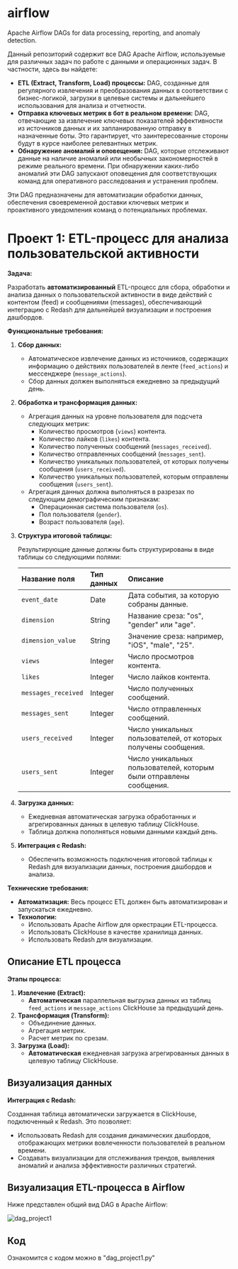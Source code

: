 # airflow
Apache Airflow DAGs for data processing, reporting, and anomaly detection.

Данный репозиторий содержит все DAG Apache Airflow, используемые для различных задач по работе с данными и операционных задач. В частности, здесь вы найдете:

*   **ETL (Extract, Transform, Load) процессы:** DAG, созданные для регулярного извлечения и преобразования данных в соответствии с бизнес-логикой, загрузки в целевые системы и дальнейшего использования для анализа и отчетности. 
*   **Отправка ключевых метрик в бот в реальном времени:** DAG, отвечающие за извлечение ключевых показателей эффективности из источников данных и их запланированную отправку в назначенные боты. Это гарантирует, что заинтересованные стороны будут в курсе наиболее релевантных метрик.
*   **Обнаружение аномалий и оповещения:** DAG, которые отслеживают данные на наличие аномалий или необычных закономерностей в режиме реального времени. При обнаружении каких-либо аномалий эти DAG запускают оповещения для соответствующих команд для оперативного расследования и устранения проблем.

Эти DAG предназначены для автоматизации обработки данных, обеспечения своевременной доставки ключевых метрик и проактивного уведомления команд о потенциальных проблемах. 


# Проект 1: ETL-процесс для анализа пользовательской активности

**Задача:**

Разработать **автоматизированный** ETL-процесс для сбора, обработки и анализа данных о пользовательской активности в виде действий с контентом (feed) и сообщениями (messages), обеспечивающий интеграцию с Redash для дальнейшей визуализации и построения дашбордов.

**Функциональные требования:**

1.  **Сбор данных:**
    *   Автоматическое извлечение данных из источников, содержащих информацию о действиях пользователей в ленте (`feed_actions`) и мессенджере (`message_actions`).
    *   Сбор данных должен выполняться ежедневно за предыдущий день.

2.  **Обработка и трансформация данных:**
    *   Агрегация данных на уровне пользователя для подсчета следующих метрик:
        *   Количество просмотров (`views`) контента.
        *   Количество лайков (`likes`) контента.
        *   Количество полученных сообщений (`messages_received`).
        *   Количество отправленных сообщений (`messages_sent`).
        *   Количество уникальных пользователей, от которых получены сообщения (`users_received`).
        *   Количество уникальных пользователей, которым отправлены сообщения (`users_sent`).
    *   Агрегация данных должна выполняться в разрезах по следующим демографическим признакам:
        *   Операционная система пользователя (`os`).
        *   Пол пользователя (`gender`).
        *   Возраст пользователя (`age`).

3.  **Структура итоговой таблицы:**

    Результирующие данные должны быть структурированы в виде таблицы со следующими полями:

    | Название поля       | Тип данных | Описание                                                                     |
    | :------------------ | :--------- | :--------------------------------------------------------------------------- |
    | `event_date`         | Date       | Дата события, за которую собраны данные.                                     |
    | `dimension`         | String     | Название среза: "os", "gender" или "age".                                  |
    | `dimension_value`   | String     | Значение среза: например, "iOS", "male", "25".                            |
    | `views`             | Integer    | Число просмотров контента.                                                   |
    | `likes`             | Integer    | Число лайков контента.                                                       |
    | `messages_received` | Integer    | Число полученных сообщений.                                                  |
    | `messages_sent`     | Integer    | Число отправленных сообщений.                                               |
    | `users_received`    | Integer    | Число уникальных пользователей, от которых получены сообщения.              |
    | `users_sent`        | Integer    | Число уникальных пользователей, которым были отправлены сообщения.            |

4. **Загрузка данных:**
   * Ежедневная автоматическая загрузка обработанных и агрегированных данных в целевую таблицу ClickHouse.
   * Таблица должна пополняться новыми данными каждый день.

5.  **Интеграция с Redash:**
    *   Обеспечить возможность подключения итоговой таблицы к Redash для визуализации данных, построения дашбордов и анализа.

**Технические требования:**

*   **Автоматизация:** Весь процесс ETL должен быть автоматизирован и запускаться ежедневно.
*   **Технологии:**
    *   Использовать Apache Airflow для оркестрации ETL-процесса.
    *   Использовать ClickHouse в качестве хранилища данных.
    *   Использовать Redash для визуализации.

## Описание ETL процесса

**Этапы процесса:**

1.  **Извлечение (Extract):**
    *   **Автоматическая** параллельная выгрузка данных из таблиц `feed_actions` и `message_actions` ClickHouse за предыдущий день.
2.  **Трансформация (Transform):**
    *   Объединение данных.
    *   Агрегация метрик.
    *   Расчет метрик по срезам.
3.  **Загрузка (Load):**
    *   **Автоматическая** ежедневная загрузка агрегированных данных в целевую таблицу ClickHouse.

## Визуализация данных

**Интеграция с Redash:**

Созданная таблица автоматически загружается в ClickHouse, подключенный к Redash. Это позволяет:

*   Использовать Redash для создания динамических дашбордов, отображающих метрики вовлеченности пользователей в реальном времени.
*   Создавать визуализации для отслеживания трендов, выявления аномалий и анализа эффективности различных стратегий.

## Визуализация ETL-процесса в Airflow

Ниже представлен общий вид DAG в Apache Airflow:

![dag_project1](https://github.com/user-attachments/assets/f486153c-4a65-426b-bc8a-731d9c068bb8)

## Код

Ознакомится с кодом можно в "dag_project1.py"
